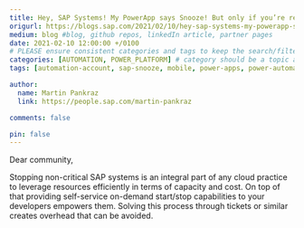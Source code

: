 ```yaml
---
title: Hey, SAP Systems! My PowerApp says Snooze! But only if you’re ready yet
origurl: https://blogs.sap.com/2021/02/10/hey-sap-systems-my-powerapp-says-snooze-but-only-if-youre-ready-yet/
medium: blog #blog, github repos, linkedIn article, partner pages
date: 2021-02-10 12:00:00 +/0100
# PLEASE ensure consistent categories and tags to keep the search/filtering meaningful!
categories: [AUTOMATION, POWER_PLATFORM] # category should be a topic and sub-category primary product
tags: [automation-account, sap-snooze, mobile, power-apps, power-automate]     # TAG names should always be lowercase

author:
  name: Martin Pankraz
  link: https://people.sap.com/martin-pankraz

comments: false

pin: false
---
```


Dear community,

Stopping non-critical SAP systems is an integral part of any cloud practice to leverage resources efficiently in terms of capacity and cost. On top of that providing self-service on-demand start/stop capabilities to your developers empowers them. Solving this process through tickets or similar creates overhead that can be avoided.
